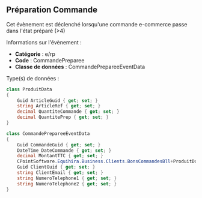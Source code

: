 ## <span id='preparationcommande'>Préparation Commande</span>

Cet évènement est déclenché lorsqu'une commande e-commerce passe dans l'état préparé (>4)

Informations sur l'évènement : 

 - **Catégorie** : e/rp
 - **Code** : CommandePreparee
 - **Classe de données** : CommandePrepareeEventData

Type(s) de données :

```csharp
class ProduitData
{
	Guid ArticleGuid { get; set; }
	string ArticleRef { get; set; }
	decimal QuantiteCommande { get; set; }
	decimal QuantitePrep { get; set; }
}

class CommandePrepareeEventData
{
	Guid CommandeGuid { get; set; }
	DateTime DateCommande { get; set; }
	decimal MontantTTC { get; set; }
	CPointSoftware.Equihira.Business.Clients.BonsCommandesBll+ProduitData[] ListeProduits { get; set; }
	Guid ClientGuid { get; set; }
	string ClientEmail { get; set; }
	string NumeroTelephone1 { get; set; }
	string NumeroTelephone2 { get; set; }
}

```
